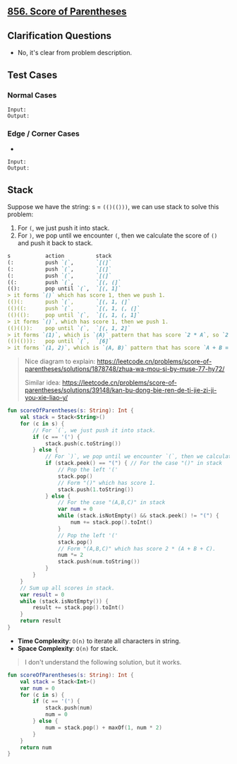 ## [856. Score of Parentheses](https://leetcode.com/problems/score-of-parentheses)

## Clarification Questions
* No, it's clear from problem description.
 
## Test Cases
### Normal Cases
```
Input: 
Output: 
```
### Edge / Corner Cases
* 
```
Input: 
Output: 
```

## Stack
Suppose we have the string: s = `(()(()))`, we can use stack to solve this problem:
1. For `(`, we just push it into stack.
2. For `)`, we pop until we encounter `(`, then we calculate the score of `()` and push it back to stack.

```md
s           action          stack
(:          push `(`,       `[(]`       
(:          push `(`,       `[(]`   
(:          push `(`,       `[(]`
((:         push `(`,       `[(, (]`
(():        pop until `(`,  `[(, 1]`
> it forms `()` which has score 1, then we push 1.
(()(:       push `(`,       `[(, 1, (]`
(()((:      push `(`,       `[(, 1, (, (]`
(()(():     pop until `(`,  `[(, 1, (, 1]`
> it forms `()`, which has score 1, then we push 1.
(()(()):    pop until `(`,  `[(, 1, 2]`
> it forms `(1)`, which is `(A)` pattern that has score `2 * A`, so `2 * 1` and push into stack.
(()(())):   pop until `(`,  `[6]`
> it forms `(1, 2)`, which is `(A, B)` pattern that has score `A + B = C` and then pattern `(C)`, so `2 * 3`
```

> Nice diagram to explain: https://leetcode.cn/problems/score-of-parentheses/solutions/1878748/zhua-wa-mou-si-by-muse-77-hy72/
> 
> Similar idea: https://leetcode.cn/problems/score-of-parentheses/solutions/39148/kan-bu-dong-bie-ren-de-ti-jie-zi-ji-you-xie-liao-y/

```kotlin
fun scoreOfParentheses(s: String): Int {
    val stack = Stack<String>()
    for (c in s) {
        // For `(`, we just push it into stack.
        if (c == '(') {
            stack.push(c.toString())
        } else {
            // For `)`, we pop until we encounter `(`, then we calculate the score of `()` and push it back to stack.
            if (stack.peek() == "(") { // For the case "()" in stack
                // Pop the left '('
                stack.pop()
                // Form "()" which has score 1.
                stack.push(1.toString())
            } else {
                // For the case "(A,B,C)" in stack
                var num = 0
                while (stack.isNotEmpty() && stack.peek() != "(") {
                    num += stack.pop().toInt()
                }
                // Pop the left '('
                stack.pop()
                // Form "(A,B,C)" which has score 2 * (A + B + C).
                num *= 2
                stack.push(num.toString())
            }
        }
    }
    // Sum up all scores in stack.
    var result = 0
    while (stack.isNotEmpty()) {
        result += stack.pop().toInt()
    }
    return result
}
```

* **Time Complexity**: `O(n)` to iterate all characters in string.
* **Space Complexity**: `O(n)` for stack.

> I don't understand the following solution, but it works.
```kotlin
fun scoreOfParentheses(s: String): Int {
    val stack = Stack<Int>()
    var num = 0
    for (c in s) {
        if (c == '(') {
            stack.push(num)
            num = 0
        } else {
            num = stack.pop() + maxOf(1, num * 2)
        }
    }
    return num
}
```